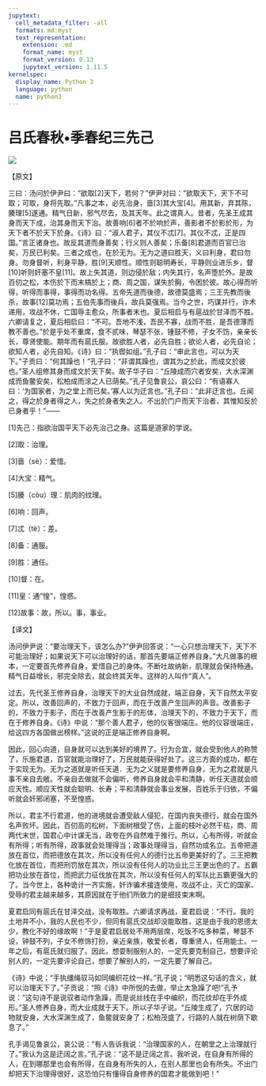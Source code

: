 ```yaml
---
jupytext:
  cell_metadata_filter: -all
  formats: md:myst
  text_representation:
    extension: .md
    format_name: myst
    format_version: 0.13
    jupytext_version: 1.11.5
kernelspec:
  display_name: Python 3
  language: python
  name: python3
---
```

# 吕氏春秋&#8226;季春纪三先己

![](image/cover.jpg)

【原文】

三曰：汤问於伊尹曰：“欲取[2]天下，若何？”伊尹对曰：“欲取天下，天下不可取；可取，身将先取。”凡事之本，必先治身，啬[3]其大宝[4]。用其新，弃其陈，腠理[5]遂通。精气日新，邪气尽去，及其天年。此之谓真人。昔者，先圣王成其身而天下成，治其身而天下治。故善响[6]者不於响於声，善影者不於影於形，为天下者不於天下於身。《诗》曰：“淑人君子，其仪不忒[7]。其仪不忒，正是四国。”言正诸身也。故反其道而身善矣；行义则人善矣；乐备[8]君道而百官已治矣，万民已利矣。三者之成也，在於无为。无为之道曰胜天，义曰利身，君曰勿身。勿身督听，利身平静，胜[9]天顺性。顺性则聪明寿长，平静则业进乐乡，督[10]听则奸塞不皇[11]。故上失其道，则边侵於敌；内失其行，名声堕於外。是故百仞之松，本伤於下而末槁於上；商、周之国，谋失於胸，令困於彼。故心得而听得，听得而事得，事得而功名得。五帝先道而後德，故德莫盛焉；三王先教而後杀，故事[12]莫功焉；五伯先事而後兵，故兵莫强焉。当今之世，巧谋并行，诈术递用，攻战不休，亡国辱主愈众，所事者末也。夏后相启与有扈战於甘泽而不胜。六卿请复之，夏后相启曰：“不可。吾地不浅，吾民不寡，战而不胜，是吾德薄而教不善也。”於是乎处不重席，食不贰味，琴瑟不张，锺鼓不修，子女不饬，亲亲长长，尊贤使能。期年而有扈氏服。故欲胜人者，必先自胜；欲论人者，必先自论；欲知人者，必先自知。《诗》曰：“执辔如组。”孔子曰：“审此言也，可以为天下。”子贡曰：“何其躁也！”孔子曰：“非谓其躁也，谓其为之於此，而成文於彼也。”圣人组修其身而成文於天下矣。故子华子曰：“丘陵成而穴者安矣，大水深渊成而鱼鳖安矣，松柏成而涂之人已荫矣。”孔子见鲁哀公，哀公曰：“有语寡人曰：‘为国家者，为之堂上而已矣。’寡人以为迂言也。”孔子曰：“此非迂言也。丘闻之，得之於身者得之人，失之於身者失之人。不出於门户而天下治者，其惟知反於已身者乎！”——

[1]先己：指欲治国平天下必先治己之身。这篇是道家的学说。

[2]取：治理。

[3]啬（sè）：爱惜。

[4]大宝：精气。

[5]腠（còu）理：肌肉的纹理。

[6]响：回声。

[7]忒（tè）：差。

[8]备：通服。

[9]胜：通任。

[10]督：在。

[11]皇：通“惶“，惶惑。

[12]故事：故，所以。事，事业。

【译文】

汤问伊尹说：“要治理天下，该怎么办?”伊尹回答说：“一心只想治理天下，天下不可能治理好；如果说天下可以治理好的话，那首先要端正修养自身。”大凡做事的根本，一定要首先修养自身，爱惜自己的身体。不断吐故纳新，肌理就会保持畅通。精气日益增长，邪完全除去，就会终其天年。这样的人叫作“真人”。

过去，先代圣王修养自身，治理天下的大业自然成就，端正自身，天下自然太平安定。所以，改善回声的，不致力于回声，而在于改善产生回声的声音。改善影子的，不致力于影子，而在于改善产生影于的形体，治理天下的，不致力于天下，而在于修养自身。《诗》中说：“那个善人君子，他的仪客很端庄。他的仪容很端庄，给这四方各国做出榜样。”这说的正是端正修养自身啊。

因此，回心向道，自身就可以达到美好的境界了。行为合宜，就会受到他人的称赞了，乐施君道，百官就能治理好了，万民就能获得好处了。这三方面的成功，都在于实现无为。无为之道就是听任天道．无为之义就是要修养自身，无为之君就是凡事不亲自去敞。不亲自去做就不会偏听，修养自身就会平和清静，听任天道就会顺应天性。顺应天性就会聪明、长寿；平和清静就会事业发展，百姓乐于归依，不偏听就会奸邪闭塞，不至惶惑。

所以，君主不行君道，他的进境就会遭受敌人侵犯，在国内丧失德行，就会在国外名声败坏。因此，百仞高的松树，下面树根受了伤，上面的枝叶必然干枯，商、周两代末世，国君心中计谋无当，政夸在外自然难于推行。所以，心有所得，听就会有所得；听有所得，政事就会处理得当；政事处理得当，自然功成名立。五帝把道放在首位，而把德放在其次，所以没有任何人的德行比五帝更美好的了。三王把教化放在首位，而把刑罚放在其次，所以没有任何人的功业比三王更出色的了。五霸把功业放在首位，而把武力征伐放在其次，所以没有任何人的军队比五霸更强大的了。当今世上，各种诡计一齐实施，奸诈骗术接连使用，攻战不止，灭亡的国家、受辱的君主越来越多，其原因就在于他们所致力的是细技束末啊。

夏君启同有扈氏在甘泽交战，没有取胜。六卿请求再战，夏君启说：“不行。我的土地并不小，我的人民也不少，但同有扈氏交战却没能取胜，这是由于我的恩德太少，教化不好的缘故啊！”于是夏君启居处不用两层席，吃饭不吃多种菜，琴瑟不设，钟鼓不列，子女不修饰打扮，亲近亲族，敬爱长者，尊重贤人，任用能士。一年之后，有扈氏就归服了。因此，想耍制服别人的，一定先要克制自己，想要评论别人的，一定先要评论自己，想要了解别人的，一定先要了解自己。

《诗》中说；“手执缰绳驭马如同编织花纹一样。”孔子说；“明悉这句话的含义，就可以治理天下了。”子贡说：“照《诗》中所悦的去做，举止太急躁了吧!”孔予说：“这句诗不是说驭者动作急躁，而是说丝线在手中编织，而花纹却在手外成形。”圣人修养自身，而大业成就于天下。所以子华子说。“丘陵生成了，穴居的动物就安身，大水深渊生成了，鱼鳖就安身了；松柏茂盛了，行路的人就在树荫下歇息了。”

孔手谒见鲁哀公，哀公说：“有人告诉我说：“治理国家的人，在朝堂之上治理就行了。”我认为这是迂阔之言。”孔子说：“这不是迂阔之言。我听说，在自身有所得的人，在到哪那里也会有所得，在自身有所失的人，在别人那里也会有所失。不出门却把天下治理得很好，这恐怕只有懂得自身修养的国君才能做到吧！”



